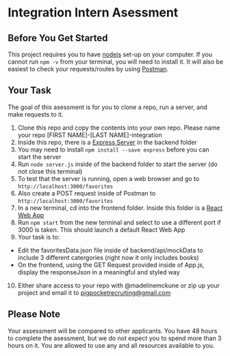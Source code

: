 # Integration Intern Asessment

## Before You Get Started

This project requires you to have [nodejs](https://nodejs.org/en/) set-up on your computer. If you cannot run `npm -v` from your terminal, you will need to install it. It will also be easiest to check your requests/routes by using [Postman](https://www.postman.com/downloads/). 

## Your Task

The goal of this asessment is for you to clone a repo, run a server, and make requests to it.

1. Clone this repo and copy the contents into your own repo. Please name your repo [FIRST NAME]-[LAST NAME]-integration
2. Inside this repo, there is a [Express Server](https://expressjs.com/) in the backend folder
3. You may need to install `npm install --save express` before you can start the server
4. Run `node server.js` inside of the backend folder to start the server (do not close this terminal)
5. To test that the server is running, open a web browser and go to `http://localhost:3000/favorites`
6. Also create a POST request inside of Postman to `http://localhost:3000/favorites`
7. In a new terminal, cd into the frontend folder. Inside this folder is a [React Web App](https://reactjs.org/)
8. Run `npm start` from the new terminal and select to use a different port if 3000 is taken. This should launch a default React Web App
9. Your task is to: 
  - Edit the favoritesData.json file inside of backend/api/mockData to include 3 different catergories (right now it only includes books)
  - On the frontend, using the GET Request provided inside of App.js, display the responseJson in a meaningful and styled way
10. Either share access to your repo with @madelinemckune or zip up your project and email it to pigpocketrecruiting@gmail.com

## Please Note

Your assessment will be compared to other applicants. You have 48 hours to complete the asessment, but we do not expect you to spend more than 3 hours on it. You are allowed to use any and all resources available to you.
